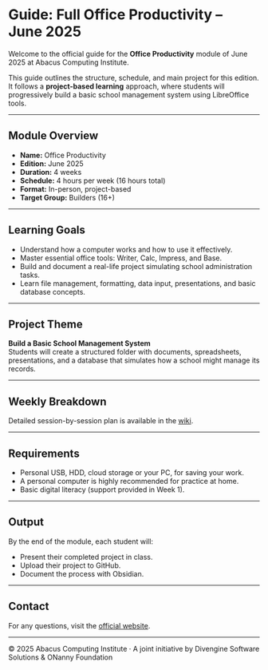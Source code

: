 # Guide: Full Office Productivity – June 2025

Welcome to the official guide for the **Office Productivity** module of June 2025 at Abacus Computing Institute.

This guide outlines the structure, schedule, and main project for this edition. It follows a **project-based learning** approach, where students will progressively build a basic school management system using LibreOffice tools.

---

## Module Overview

- **Name:** Office Productivity  
- **Edition:** June 2025  
- **Duration:** 4 weeks  
- **Schedule:** 4 hours per week (16 hours total)  
- **Format:** In-person, project-based  
- **Target Group:** Builders (16+)

---

## Learning Goals

- Understand how a computer works and how to use it effectively.
- Master essential office tools: Writer, Calc, Impress, and Base.
- Build and document a real-life project simulating school administration tasks.
- Learn file management, formatting, data input, presentations, and basic database concepts.

---

## Project Theme

**Build a Basic School Management System**  
Students will create a structured folder with documents, spreadsheets, presentations, and a database that simulates how a school might manage its records.

---

## Weekly Breakdown

Detailed session-by-session plan is available in the [wiki](../../wiki).

---

## Requirements

- Personal USB, HDD, cloud storage or your PC, for saving your work.
- A personal computer is highly recommended for practice at home.
- Basic digital literacy (support provided in Week 1).

---

## Output

By the end of the module, each student will:
- Present their completed project in class.
- Upload their project to GitHub.
- Document the process with Obsidian.

---

## Contact

For any questions, visit the [official website](https://abacusci.com).

---

© 2025 Abacus Computing Institute · A joint initiative by Divengine Software Solutions & ONanny Foundation
